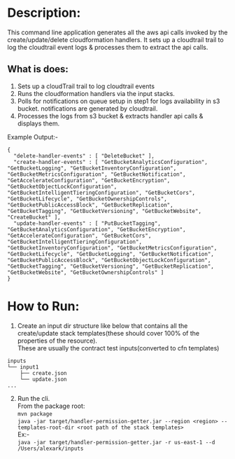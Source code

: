# Description:
This command line application generates all the aws api calls  invoked by the create/update/delete cloudformation handlers. It sets up a cloudtrail trail to log the cloudtrail event logs & processes them to extract the api calls.

## What is does:
1. Sets up a cloudTrail trail to log cloudtrail events
2. Runs the cloudformation handlers via the input stacks.
3. Polls for notifications on queue setup in step1 for logs availability in s3 bucket. notifications are generated by cloudtrail.
4. Processes the logs from s3 bucket & extracts handler api calls & displays them.

Example Output:-
```
{
  "delete-handler-events" : [ "DeleteBucket" ],
  "create-handler-events" : [ "GetBucketAnalyticsConfiguration", "GetBucketLogging", "GetBucketInventoryConfiguration", "GetBucketMetricsConfiguration", "GetBucketNotification", "GetAccelerateConfiguration", "GetBucketEncryption", "GetBucketObjectLockConfiguration", "GetBucketIntelligentTieringConfiguration", "GetBucketCors", "GetBucketLifecycle", "GetBucketOwnershipControls", "GetBucketPublicAccessBlock", "GetBucketReplication", "GetBucketTagging", "GetBucketVersioning", "GetBucketWebsite", "CreateBucket" ],
  "update-handler-events" : [ "PutBucketTagging", "GetBucketAnalyticsConfiguration", "GetBucketEncryption", "GetAccelerateConfiguration", "GetBucketCors", "GetBucketIntelligentTieringConfiguration", "GetBucketInventoryConfiguration", "GetBucketMetricsConfiguration", "GetBucketLifecycle", "GetBucketLogging", "GetBucketNotification", "GetBucketPublicAccessBlock", "GetBucketObjectLockConfiguration", "GetBucketTagging", "GetBucketVersioning", "GetBucketReplication", "GetBucketWebsite", "GetBucketOwnershipControls" ]
}
```
# How to Run:
1. Create an input dir structure like below that contains all the create/update stack templates(these should cover 100% of the properties of the resource).  
These are usually the contract test inputs(converted to cfn templates)
```
inputs
└── input1
    ├── create.json
    └── update.json
...    
```
2. Run the cli.  
From the package root:  
`mvn package`  
`java -jar target/handler-permission-getter.jar --region <region> --templates-root-dir <root path of the stack templates>`  
Ex:-  
`java -jar target/handler-permission-getter.jar -r us-east-1 --d /Users/alexark/inputs`